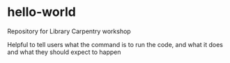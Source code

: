# hello-world
Repository for Library Carpentry workshop

Helpful to tell users what the command is to run the code, and what it does and what they should expect to happen
